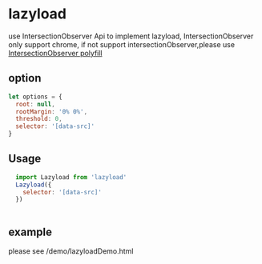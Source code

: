 # lazyload
use IntersectionObserver Api to implement lazyload, IntersectionObserver only support chrome,
if not support intersectionObserver,please use [IntersectionObserver polyfill](https://github.com/w3c/IntersectionObserver/tree/master/polyfill)


## option
```js
let options = {
  root: null,
  rootMargin: '0% 0%',
  threshold: 0,
  selector: '[data-src]'
}
```

## Usage
```js
  import Lazyload from 'lazyload'
  Lazyload({
    selector: '[data-src]'
  })
  
```

## example
please see /demo/lazyloadDemo.html

